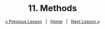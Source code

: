 <h1 align="center">11. Methods</h1>

<p align="center">
    <a href="https://github.com/SoftUni/Free-Java-Certification-Course/blob/main/lessons/10-Arrays.md">« Previous Lesson</a> &nbsp; | &nbsp; <a href="https://github.com/SoftUni/Free-Java-Certification-Course">Home</a> &nbsp; | &nbsp; <a href="https://github.com/SoftUni/Free-Java-Certification-Course/blob/main/lessons/12-Lists.md">Next Lesson »</a>
</p>